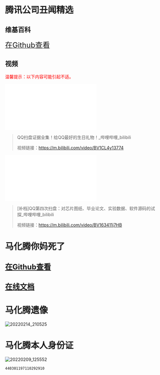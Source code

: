# 腾讯公司丑闻精选

## 维基百科

[<font size="5">在Github查看</font>](https://zgq-inc.github.io/SB-Tencent/%E8%85%BE%E8%AE%AF%E4%B8%91%E9%97%BB.html)

## 视频 

<font color="#FF0000">温馨提示：以下内容可能引起不适。</font>

<iframe src="//player.bilibili.com/player.html?aid=851492415&bvid=BV1CL4y13774&cid=505742766&page=1" scrolling="no" border="0" frameborder="no" framespacing="0" allowfullscreen="true"> </iframe>

> QQ扫盘证据全集！给QQ最好的生日礼物！_哔哩哔哩_bilibili
> 
> 视频链接：https://m.bilibili.com/video/BV1CL4y13774

<iframe src="//player.bilibili.com/player.html?aid=423918664&bvid=BV163411j7HB&cid=504763462&page=1" scrolling="no" border="0" frameborder="no" framespacing="0" allowfullscreen="true"> </iframe>

> [补档]QQ第四次扫盘：对芯片图纸、毕业论文、实验数据、软件源码的试探_哔哩哔哩_bilibili
> 
> 视频链接：https://m.bilibili.com/video/BV163411j7HB

# 马化腾你妈死了

## [<font size="5">在Github查看</font>](https://zgq-inc.github.io/SB-Tencent/%E9%A9%AC%E5%8C%96%E8%85%BE%E4%BD%A0%E5%A6%88%E6%AD%BB%E4%BA%86.html)

## [<font size="5">在线文档</font>](https://zgqinc-my.sharepoint.com/:t:/g/personal/zgq_zgqinc_onmicrosoft_com/Ea1i0y4fiptPjmGF1Q_f_y4BO1Nt4V4wvr5uWKCKltli9g?e=7T7q87)

# 马化腾遗像

![20220214_210525](https://cdn.jsdelivr.net/gh/ZGQ-inc/SB-Tencent@master/20220214_210525.png)

# 马化腾本人身份证

![20220209_125552](https://cdn.jsdelivr.net/gh/ZGQ-inc/SB-Tencent@master/20220406_230929.jpg)

`440301197110292910`